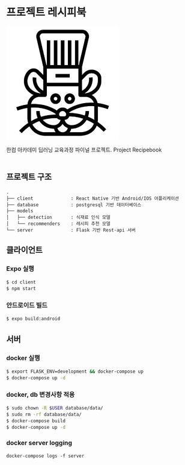 # 프로젝트 레시피북

<img src="./hamster.png" width='300px' />

한컴 아카데미 딥러닝 교육과정 파이널 프로젝트. Project Recipebook
<br/><br/>


## 프로젝트 구조
```
.
├── client              : React Native 기반 Android/IOS 어플리케이션
├── database            : postgresql 기반 데이터베이스
├── models
│   ├── detection       : 식재료 인식 모델
│   └── recommenders    : 레시피 추천 모델
└── server              : Flask 기반 Rest-api 서버
```

## 클라이언트
### Expo 실행
```bash
$ cd client
$ npm start
```

### 안드로이드 빌드
```bash
$ expo build:android
```

## 서버
### docker 실행
```bash
$ export FLASK_ENV=development && docker-compose up
$ docker-compose up -d
```

### docker, db 변경사항 적용
```bash
$ sudo chown -R $USER database/data/
$ sudo rm -rf database/data/
$ docker-compose build
$ docker-compose up -d
```

### docker server logging
```
docker-compose logs -f server
```
